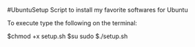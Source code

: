 #UbuntuSetup
Script to install my favorite softwares for Ubuntu
 
To execute type the following on the terminal:

$chmod +x setup.sh
$su sudo
$./setup.sh
